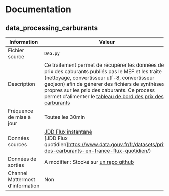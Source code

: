 # Documentation

## data_processing_carburants

| Information | Valeur |
| -------- | -------- |
| Fichier source     | `DAG.py`     |
| Description | Ce traitement permet de récupérer les données des prix des caburants publiés pas le MEF et les traite (nettoyage, convertisseur utf-8, convertisseur geojson) afin de générer des fichiers de synthèses propres sur les prix des caburants. Ce process permet d'alimenter le [tableau de bord des prix des carburants](https://explore.data.gouv.fr/prix-caburants)  |
| Fréquence de mise à jour | Toutes les 30min |
| Données sources | [JDD Flux instantané](https://www.data.gouv.fr/fr/datasets/prix-des-carburants-en-france-flux-instantane/) <br /> [JDD Flux quotidien]https://www.data.gouv.fr/fr/datasets/prix-des-carburants-en-france-flux-quotidien/) |
| Données de sorties | A modifier : Stocké sur [un repo github](https://github.com/etalab/prix-carburants-data) |
| Channel Mattermost d'information | Non |
